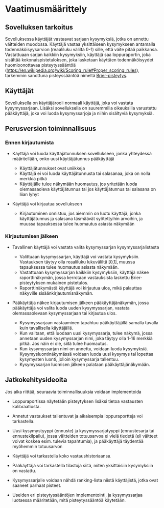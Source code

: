 # Vaatimusmäärittely

## Sovelluksen tarkoitus

Sovelluksessa käyttäjät vastaavat sarjaan kysymyksiä, jotka on annettu väitteiden muodossa. Käyttäjä vastaa yksittäiseen kysymykseen antamalla todennäköisyysarvion (reaaliluku väliltä 0-1) sille, että väite pitää paikkansa. Vastattuaan sarjan kaikkiin kysymyksiin, käyttäjä saa loppuraportin, joka sisältää kokonaispistetuloksen, joka lasketaan käyttäen todennäköisyydet huomioonottavaa pisteytyssääntöä (https://en.wikipedia.org/wiki/Scoring_rule#Proper_scoring_rules), tarkemmin sanottuna pisteyssääntöä nimeltä [Brier-pisteytys](https://en.wikipedia.org/wiki/Brier_score).

## Käyttäjät

Sovelluksella on käyttäjärooli normaali käyttäjä, joka voi vastata kysymyssarjaan. Lisäksi sovelluksella on suuremmilla oikeuksilla varustettu pääkäyttäjä, joka voi luoda kysymyssarjoja ja niihin sisältyviä kysymyksiä.

## Perusversion toiminnallisuus

### Ennen kirjautumista

- Käyttäjä voi luoda käyttäjätunnuksen sovellukseen, jonka yhteydessä määritellään, onko uusi käyttäjätunnus pääkäyttäjä
  - Käyttäjätunnukset ovat uniikkeja
  - Käyttäjä ei voi luoda käyttäjätunnusta tai salasanaa, joka on nolla merkkiä pitkä
  - Käyttäjälle tulee näkymään huomautus, jos yritetään luoda olemassaoleva käyttäjätunnus tai jos käyttäjätunnus tai salasana on liian lyhyt

- Käyttäjä voi kirjautua sovellukseen
  - Kirjautuminen onnistuu, jos aiemmin on luotu käyttäjä, jonka käyttäjätunnus ja salasana täsmäävät syötettyihin arvoihin, ja muussa tapauksessa tulee huomautus asiasta näkymään

### Kirjautumisen jälkeen

- Tavallinen käyttäjä voi vastata valita kysymyssarjan kysymyssarjalistasta
  - Valittuaan kysymyssarjan, käyttäjä voi vastata kysymyksiin. Vastauksen täytyy olla reaaliluku lukuväliltä [0,1], muussa tapauksessa tulee huomautus asiasta näkymään.
  - Vastattuaan kysymyssarjan kaikkiin kysymyksiin, käyttäjä näkee raporttinäkymän, jossa kerrotaan vastauksista laskettu Brier-pisteytyksen mukainen pistetulos.
  - Raporttinäkymästä käyttäjä voi kirjautua ulos, mikä palauttaa näkyville sisäänkirjautumisnäkymän.

- Pääkäyttäjä näkee kirjautumisen jälkeen pääkäyttäjänäkymän, jossa pääkäyttäjä voi valita luoda uuden kysymyssarjan, vastata olemassaolevaan kysymyssarjaan tai kirjautua ulos.
  - Kysymyssarjaan vastaaminen tapahtuu pääkäyttäjällä samalla tavalla kuin tavallisella käyttäjällä.
  - Kun valitaan, että luodaan uusi kysymyssarja, tulee näkymä, jossa annetaan uuden kysymyssarjan nimi, joka täytyy olla 1-16 merkkiä pitkä. Jos näin ei ole, siitä tulee huomautus.
  - Kun kysymyssarjan nimi on annettu, voidaan luoda kysymyksiä. Kysymysluontinäkymässä voidaan luoda uusi kysymys tai lopettaa kysymysten luonti, jolloin kysymyssarja tallentuu.
  - Kysymyssarjan luomisen jälkeen palataan pääkäyttäjänäkymään.

## Jatkokehitysideoita

Jos aika riittää, seuraavia toiminnallisuuksia voidaan implementoida

- Loppuraportissa näytetään pisteytyksen lisäksi tietoa vastausten kalibraatiosta.

- Annetut vastaukset tallentuvat ja aikaisempia loppuraportteja voi tarkastella.

- Uusi kysymystyyppi (ennuste) ja kysymyssarjatyyppi (ennustesarja tai ennustekilpailu), jossa väitteiden totuusarvoa ei vielä tiedetä (eli väitteet voivat koskea esim. tulevia tapahtumia), ja pääkäyttäjä täydentää myöhemmin totuusarvon

- Käyttäjä voi tarkastella koko vastaushistoriaansa.

- Pääkäyttäjä voi tarkastella tilastoja siitä, miten yksittäisiin kysymyksiin on vastattu.

- Kysymyssarjalle voidaan nähdä ranking-lista niistä käyttäjistä, jotka ovat saaneet parhaat pisteet.

- Useiden eri pisteytyssääntöjen implementointi, ja kysymyssarjaa luotaessa määritetään, mitä pisteytyssääntöä käytetään.